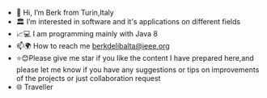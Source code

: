 - 👋 Hi, I’m Berk from Turin,Italy
- 🏛 I’m interested in software and it's applications on different fields
- 📈💻 I am programming mainly with Java 8
- 📫🌍 How to reach me berkdelibalta@ieee.org
- ⭐😊Please give me star if you like the content I have prepared here,and please let me know if you have any suggestions or tips on improvements of the projects or just collaboration request
- 🌐 Traveller
<!---
BerkDelibalta/BerkDelibalta is a ✨ special ✨ repository because its `README.md` (this file) appears on your GitHub profile.
You can click the Preview link to take a look at your changes.
--->
